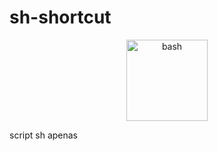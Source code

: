 # sh-shortcut
<p align="center">
  <a target="_blank" rel="noreferrer"> <img src="https://bashlogo.com/img/symbol/png/full_colored_light.png" alt="bash" height="130"/> </a>
</p>

script sh apenas